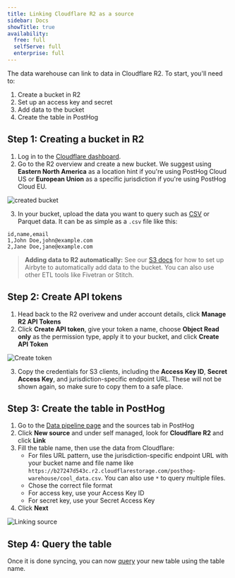 ```yaml
---
title: Linking Cloudflare R2 as a source
sidebar: Docs
showTitle: true
availability:
  free: full
  selfServe: full
  enterprise: full
---
```


The data warehouse can link to data in Cloudflare R2. To start, you'll need to:

1. Create a bucket in R2
2. Set up an access key and secret
3. Add data to the bucket
4. Create the table in PostHog

## Step 1: Creating a bucket in R2

1. Log in to the [Cloudflare dashboard](https://dash.cloudflare.com/).
2. Go to the R2 overview and create a new bucket. We suggest using **Eastern North America** as a location hint if you're using PostHog Cloud US or **European Union** as a specific jurisdiction if you're using PostHog Cloud EU.

![created bucket](https://res.cloudinary.com/dmukukwp6/image/upload/Clean_Shot_2024_07_16_at_10_06_02_2x_152e3c2309.png)

3. In your bucket, upload the data you want to query such as [CSV](/tutorials/csv-query) or Parquet data. It can be as simple as a `.csv` file like this:

```csv
id,name,email
1,John Doe,john@example.com
2,Jane Doe,jane@example.com
```

> **Adding data to R2 automatically:** See our [S3 docs](/docs/data-warehouse/setup/s3#step-3-add-data-to-the-bucket) for how to set up Airbyte to automatically add data to the bucket. You can also use other ETL tools like Fivetran or Stitch.

## Step 2: Create API tokens

1. Head back to the R2 overivew and under account details, click **Manage R2 API Tokens**
2. Click **Create API token**, give your token a name, choose **Object Read only** as the permission type, apply it to your bucket, and click **Create API Token**

![Create token](https://res.cloudinary.com/dmukukwp6/image/upload/Clean_Shot_2024_07_16_at_10_20_43_2x_97c29591fb.png)

3. Copy the credentials for S3 clients, including the **Access Key ID**, **Secret Access Key**, and jurisdiction-specific endpoint URL. These will not be shown again, so make sure to copy them to a safe place.

## Step 3: Create the table in PostHog

1. Go to the [Data pipeline page](https://us.posthog.com/pipeline/sources) and the sources tab in PostHog
2. Click **New source** and under self managed, look for **Cloudflare R2** and click **Link**
3. Fill the table name, then use the data from Cloudflare: 
    - For files URL pattern, use the jurisdiction-specific endpoint URL with your bucket name and file name like `https://b27247d543c.r2.cloudflarestorage.com/posthog-warehouse/cool_data.csv`. You can also use `*` to query multiple files.
    - Chose the correct file format
    - For access key, use your Access Key ID
    - For secret key, use your Secret Access Key
4. Click **Next**

![Linking source](https://res.cloudinary.com/dmukukwp6/image/upload/Clean_Shot_2024_07_16_at_10_53_02_2x_0dc05b1af5.png)

## Step 4: Query the table

Once it is done syncing, you can now [query](/docs/data-warehouse/query) your new table using the table name.
